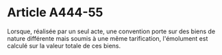 # Article A444-55

Lorsque, réalisée par un seul acte, une convention porte sur des biens de nature différente mais soumis à une même tarification, l'émolument est calculé sur la valeur totale de ces biens.
